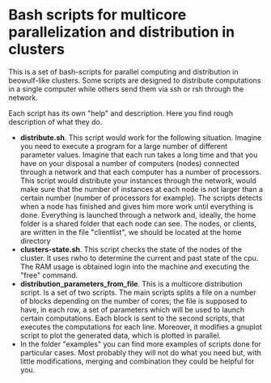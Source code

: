 # Bash scripts for multicore parallelization and distribution in clusters 
This is a set of bash-scripts for parallel computing and distribution in beowulf-like clusters. Some scripts are designed to distribute computations in a single computer while others send them via ssh or rsh through the network.

Each script has its own "help" and description. Here you find rough description of what they do.
- **distribute.sh**. This script would work for the following situation. Imagine you need to execute a program for a large number of different parameter values. Imagine that each run takes a long time and that you have on your disposal a number of computers (nodes) connected through a network and that each computer has a number of processors. This script would distribute your instances through the network, would make sure that the number of instances at each node is not larger than a certain number (number of processors for example). The scripts detects when a node has finished and gives him more work until everything is done. Everything is launched through a network and, ideally, the home folder is a shared folder that each node can see. The nodes, or clients, are written in the file "clientlist", we should be located at the home directory
- **clusters-state.sh**. This script checks the state of the nodes of the cluster. It uses rwho to determine the current and past state of the cpu. The RAM usage is obtained login into the machine and executing the "free" command.
- **distribution_parameters_from_file**. This is a multicore distribution script. Is a set of two scripts. The main scripts splits a file on a number of blocks depending on the number of cores; the file is supposed to have, in each row, a set of parameters which will be used to launch certain computations. Each block is sent to the second scripts, that executes the computations for each line. Moreover, it modifies a gnuplot script to plot the generated data, which is plotted in parallel.
- In the folder "examples" you can find more examples of scripts done for particular cases. Most probably they will not do what you need but, with little modifications, merging and combination they could be helpful for you.
